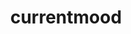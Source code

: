 ---
ee_id: '4365'
site: '1'
type: '5'
title: currentmood
url: currentmood1
year: '2017'
venue: Independent Art Fair (w/ Triple Canopy)
state_country: New York
pitch: "​Trade show style booth 4 my Triple Canopy edition (kinda my last Lisson show
  in a box)."
ps:
imgs: independent-art-fair-new-york-install-01-database-MK.jpg,independent-art-fair-new-york-install-03-database-MK..jpg,independent-art-fair-new-york-install-02-database-MK.jpg,independent-art-fair-new-york-install-07-database-MK.jpg,independent-art-fair-new-york-install-08-database-MK..jpg,independent-art-fair-new-york-install-09-database-MK.jpg
things: "[4364] [2016-076-currentmood] 2016-076 currentmood"
layout: shows
---